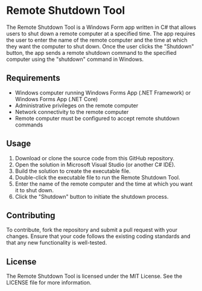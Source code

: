 # Remote Shutdown Tool

The Remote Shutdown Tool is a Windows Form app written in C# that allows users to shut down a remote computer at a specified time. The app requires the user to enter the name of the remote computer and the time at which they want the computer to shut down. Once the user clicks the "Shutdown" button, the app sends a remote shutdown command to the specified computer using the "shutdown" command in Windows.

## Requirements

- Windows computer running Windows Forms App (.NET Framework) or Windows Forms App (.NET Core)
- Administrative privileges on the remote computer
- Network connectivity to the remote computer
- Remote computer must be configured to accept remote shutdown commands

## Usage

1. Download or clone the source code from this GitHub repository.
2. Open the solution in Microsoft Visual Studio (or another C# IDE).
3. Build the solution to create the executable file.
4. Double-click the executable file to run the Remote Shutdown Tool.
5. Enter the name of the remote computer and the time at which you want it to shut down.
6. Click the "Shutdown" button to initiate the shutdown process.

## Contributing

To contribute, fork the repository and submit a pull request with your changes. Ensure that your code follows the existing coding standards and that any new functionality is well-tested.

## License

The Remote Shutdown Tool is licensed under the MIT License. See the LICENSE file for more information.
